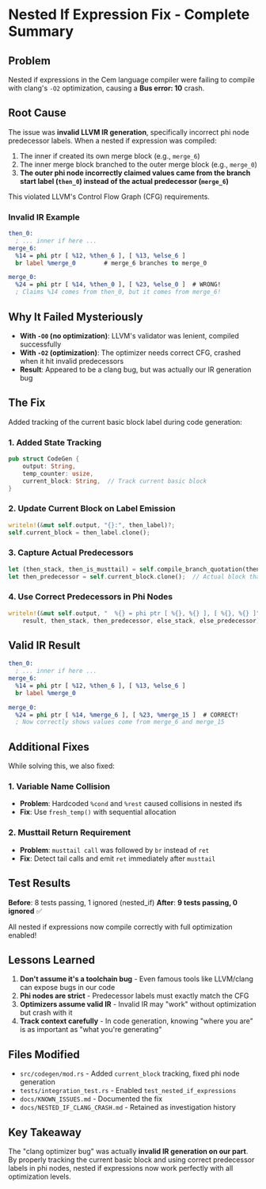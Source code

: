 # Nested If Expression Fix - Complete Summary

## Problem

Nested if expressions in the Cem language compiler were failing to compile with clang's `-O2` optimization, causing a **Bus error: 10** crash.

## Root Cause

The issue was **invalid LLVM IR generation**, specifically incorrect phi node predecessor labels. When a nested if expression was compiled:

1. The inner if created its own merge block (e.g., `merge_6`)
2. The inner merge block branched to the outer merge block (e.g., `merge_0`)
3. **The outer phi node incorrectly claimed values came from the branch start label (`then_0`) instead of the actual predecessor (`merge_6`)**

This violated LLVM's Control Flow Graph (CFG) requirements.

### Invalid IR Example

```llvm
then_0:
  ; ... inner if here ...
merge_6:
  %14 = phi ptr [ %12, %then_6 ], [ %13, %else_6 ]
  br label %merge_0        # merge_6 branches to merge_0

merge_0:
  %24 = phi ptr [ %14, %then_0 ], [ %23, %else_0 ]  # WRONG!
  ; Claims %14 comes from then_0, but it comes from merge_6!
```

## Why It Failed Mysteriously

- **With `-O0` (no optimization)**: LLVM's validator was lenient, compiled successfully
- **With `-O2` (optimization)**: The optimizer needs correct CFG, crashed when it hit invalid predecessors
- **Result**: Appeared to be a clang bug, but was actually our IR generation bug

## The Fix

Added tracking of the current basic block label during code generation:

### 1. Added State Tracking
```rust
pub struct CodeGen {
    output: String,
    temp_counter: usize,
    current_block: String,  // Track current basic block
}
```

### 2. Update Current Block on Label Emission
```rust
writeln!(&mut self.output, "{}:", then_label)?;
self.current_block = then_label.clone();
```

### 3. Capture Actual Predecessors
```rust
let (then_stack, then_is_musttail) = self.compile_branch_quotation(then_branch, &rest_var)?;
let then_predecessor = self.current_block.clone();  // Actual block that branches to merge
```

### 4. Use Correct Predecessors in Phi Nodes
```rust
writeln!(&mut self.output, "  %{} = phi ptr [ %{}, %{} ], [ %{}, %{} ]",
    result, then_stack, then_predecessor, else_stack, else_predecessor)?;
```

## Valid IR Result

```llvm
then_0:
  ; ... inner if here ...
merge_6:
  %14 = phi ptr [ %12, %then_6 ], [ %13, %else_6 ]
  br label %merge_0

merge_0:
  %24 = phi ptr [ %14, %merge_6 ], [ %23, %merge_15 ]  # CORRECT!
  ; Now correctly shows values come from merge_6 and merge_15
```

## Additional Fixes

While solving this, we also fixed:

### 1. Variable Name Collision
- **Problem**: Hardcoded `%cond` and `%rest` caused collisions in nested ifs
- **Fix**: Use `fresh_temp()` with sequential allocation

### 2. Musttail Return Requirement
- **Problem**: `musttail call` was followed by `br` instead of `ret`
- **Fix**: Detect tail calls and emit `ret` immediately after `musttail`

## Test Results

**Before**: 8 tests passing, 1 ignored (nested_if)
**After**: **9 tests passing, 0 ignored** ✅

All nested if expressions now compile correctly with full optimization enabled!

## Lessons Learned

1. **Don't assume it's a toolchain bug** - Even famous tools like LLVM/clang can expose bugs in our code
2. **Phi nodes are strict** - Predecessor labels must exactly match the CFG
3. **Optimizers assume valid IR** - Invalid IR may "work" without optimization but crash with it
4. **Track context carefully** - In code generation, knowing "where you are" is as important as "what you're generating"

## Files Modified

- `src/codegen/mod.rs` - Added `current_block` tracking, fixed phi node generation
- `tests/integration_test.rs` - Enabled `test_nested_if_expressions`
- `docs/KNOWN_ISSUES.md` - Documented the fix
- `docs/NESTED_IF_CLANG_CRASH.md` - Retained as investigation history

## Key Takeaway

The "clang optimizer bug" was actually **invalid IR generation on our part**. By properly tracking the current basic block and using correct predecessor labels in phi nodes, nested if expressions now work perfectly with all optimization levels.
